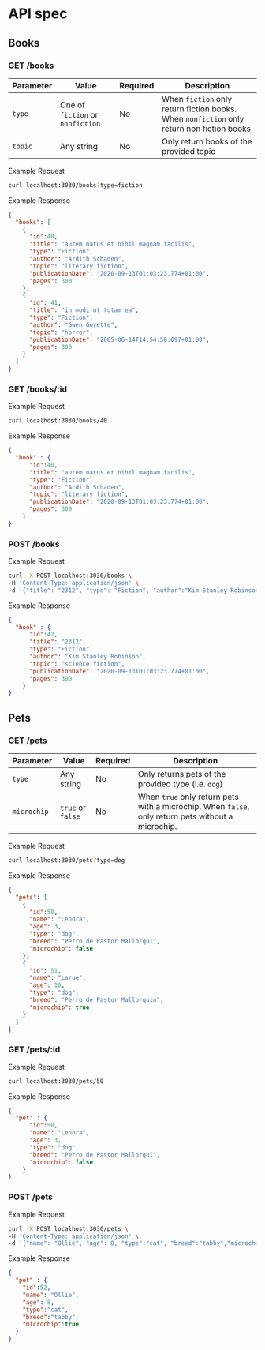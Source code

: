 # API spec

## Books

### GET /books

Parameter | Value | Required | Description
-|-|-|-
`type` | One of `fiction` or `nonfiction` | No | When `fiction` only return fiction books. When `nonfiction` only return non fiction books
`topic` | Any string | No | Only return books of the provided topic

Example Request
```sh
curl localhost:3030/books?type=fiction
```
Example Response
```json
{
  "books": [
    {
      "id":40,
      "title": "autem natus et nihil magnam facilis",
      "type": "Fiction",
      "author": "Ardith Schaden",
      "topic": "literary fiction",
      "publicationDate": "2020-09-13T01:03:23.774+01:00",
      "pages": 300
    },
    {
      "id": 41,
      "title": "in modi ut totam ea",
      "type": "Fiction",
      "author": "Gwen Goyette",
      "topic": "horror",
      "publicationDate": "2005-06-14T14:54:50.097+01:00",
      "pages": 300
    }
  ]
}
```

### GET /books/:id
Example Request
```sh
curl localhost:3030/books/40
```
Example Response
```json
{
  "book" : {
      "id":40,
      "title": "autem natus et nihil magnam facilis",
      "type": "Fiction",
      "author": "Ardith Schaden",
      "topic": "literary fiction",
      "publicationDate": "2020-09-13T01:03:23.774+01:00",
      "pages": 300 
    }
}
```

### POST /books

Example Request
```sh
curl -X POST localhost:3030/books \
-H 'Content-Type: application/json' \
-d '{"title": "2312", "type": "Fiction", "author":"Kim Stanley Robinson", "topic":"science fiction","publicationDate":"2020-09-13T01:03:23.774+01:00"}'
```

Example Response
```json
{
  "book" : {
      "id":42,
      "title": "2312",
      "type": "Fiction",
      "author": "Kim Stanley Robinson",
      "topic": "science fiction",
      "publicationDate": "2020-09-13T01:03:23.774+01:00",
      "pages": 300
    }
}
```

## Pets

### GET /pets

Parameter | Value | Required | Description
-|-|-|-
`type` | Any string | No | Only returns pets of the provided type (i.e. `dog`)
`microchip` | `true` or `false` | No | When `true` only return pets with a microchip. When `false`, only return pets without a microchip.

Example Request
```sh
curl localhost:3030/pets?type=dog
```

Example Response
```json
{
  "pets": [
    {
      "id":50,
      "name": "Lenora",
      "age": 3,
      "type": "dog",
      "breed": "Perro de Pastor Mallorqui",
      "microchip": false
    },
    {
      "id": 51,
      "name": "Larue",
      "age": 16,
      "type": "dog",
      "breed": "Perro de Pastor Mallorquin",
      "microchip": true
    }
  ]
}
```

### GET /pets/:id
Example Request
```sh
curl localhost:3030/pets/50
```

Example Response
```json
{
  "pet" : {
      "id":50,
      "name": "Lenora",
      "age": 3,
      "type": "dog",
      "breed": "Perro de Pastor Mallorqui",
      "microchip": false
    }
}
```

### POST /pets

Example Request
```sh
curl -X POST localhost:3030/pets \
-H 'Content-Type: application/json' \
-d '{"name": "Ollie", "age": 8, "type":"cat", "breed":"tabby","microchip":true}'
```

Example Response
```json
{
  "pet" : {
    "id":52,
    "name": "Ollie", 
    "age": 8, 
    "type":"cat", 
    "breed":"tabby",
    "microchip":true
  }
}
```